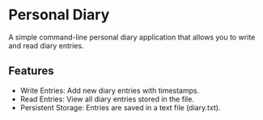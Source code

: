 # Personal Diary
A simple command-line personal diary application that allows you to write and read diary entries.
## Features
+ Write Entries: Add new diary entries with timestamps.
+ Read Entries: View all diary entries stored in the file.
+ Persistent Storage: Entries are saved in a text file (diary.txt).
